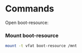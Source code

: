 # Commands

Open boot-resource:

### Mount boot-resource

```bash
mount -t vfat boot-resource /mnt
```
